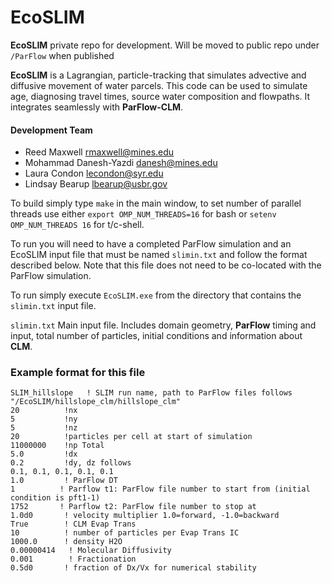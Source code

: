 EcoSLIM
=======

**EcoSLIM** private repo for development.  Will be moved to public repo under `/ParFlow` when published

**EcoSLIM** is a Lagrangian, particle-tracking that simulates advective and diffusive movement of water parcels.  This code can be used to simulate age, diagnosing travel times, source water composition and flowpaths.  It integrates seamlessly with **ParFlow-CLM**.

#### Development Team
+ Reed Maxwell <rmaxwell@mines.edu>
+ Mohammad Danesh-Yazdi <danesh@mines.edu>
+ Laura Condon <lecondon@syr.edu>
+ Lindsay Bearup <lbearup@usbr.gov>

To build simply type `make` in the main window, to set number of parallel threads use either
`export OMP_NUM_THREADS=16` for bash or
`setenv OMP_NUM_THREADS 16` for t/c-shell.

To run you will need to have a completed ParFlow simulation and an
EcoSLIM input file that must be named `slimin.txt` and follow the
format described below. Note that this file does not need to be co-located
with the ParFlow simulation.  

To run simply execute `EcoSLIM.exe` from the directory that contains the
`slimin.txt` input file.

`slimin.txt`  Main input file. Includes domain geometry, **ParFlow** timing and input, total number of particles,   initial conditions and information about **CLM**.

### Example format for this file

```
SLIM_hillslope   ! SLIM run name, path to ParFlow files follows
"/EcoSLIM/hillslope_clm/hillslope_clm"
20          !nx
5           !ny
5           !nz
20          !particles per cell at start of simulation
11000000    !np Total
5.0         !dx
0.2         !dy, dz follows
0.1, 0.1, 0.1, 0.1, 0.1
1.0         ! ParFlow DT
1          ! Parflow t1: ParFlow file number to start from (initial condition is pft1-1)
1752       ! Parflow t2: ParFlow file number to stop at
1.0d0       ! velocity multiplier 1.0=forward, -1.0=backward
True        ! CLM Evap Trans
10          ! number of particles per Evap Trans IC
1000.0      ! density H2O
0.00000414   ! Molecular Diffusivity
0.001        ! Fractionation  
0.5d0       ! fraction of Dx/Vx for numerical stability
```
